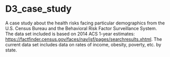 # D3_case_study
A case study about the health risks facing particular demographics from the U.S. Census Bureau and the Behavioral Risk Factor Surveillance System. The data set included is based on 2014 ACS 1-year estimates: https://factfinder.census.gov/faces/nav/jsf/pages/searchresults.xhtml.  The current data set includes data on rates of income, obesity, poverty, etc. by state.
